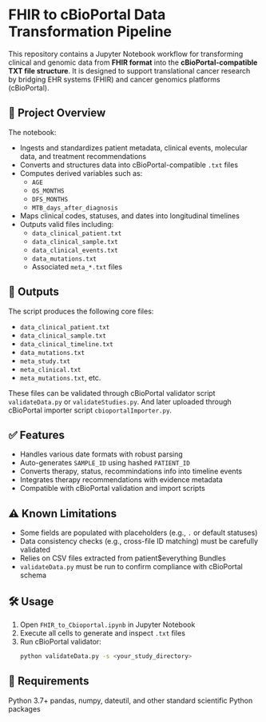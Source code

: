# FHIR to cBioPortal Data Transformation Pipeline


This repository contains a Jupyter Notebook workflow for transforming clinical and genomic data from **FHIR format** into the **cBioPortal-compatible TXT file structure**. It is designed to support translational cancer research by bridging EHR systems (FHIR) and cancer genomics platforms (cBioPortal).

## 📘 Project Overview

The notebook:
- Ingests and standardizes patient metadata, clinical events, molecular data, and treatment recommendations
- Converts and structures data into cBioPortal-compatible `.txt` files
- Computes derived variables such as:
  - `AGE`
  - `OS_MONTHS`
  - `DFS_MONTHS`
  - `MTB_days_after_diagnosis`
- Maps clinical codes, statuses, and dates into longitudinal timelines
- Outputs valid files including:
  - `data_clinical_patient.txt`
  - `data_clinical_sample.txt`
  - `data_clinical_events.txt`
  - `data_mutations.txt`
  - Associated `meta_*.txt` files

## 📁 Outputs

The script produces the following core files:
- `data_clinical_patient.txt`
- `data_clinical_sample.txt`
- `data_clinical_timeline.txt` 
- `data_mutations.txt`
- `meta_study.txt`
- `meta_clinical.txt`
- `meta_mutations.txt`, etc.

These files can be validated through cBioPortal validator script `validateData.py` or `validateStudies.py`. 
And later uploaded through cBioPortal importer script `cbioportalImporter.py`.

## ✅ Features

- Handles various date formats with robust parsing
- Auto-generates `SAMPLE_ID` using hashed `PATIENT_ID`
- Converts therapy, status, recommindations info into timeline events
- Integrates therapy recommendations with evidence metadata
- Compatible with cBioPortal validation and import scripts

## ⚠️ Known Limitations

- Some fields are populated with placeholders (e.g., `.` or default statuses)
- Data consistency checks (e.g., cross-file ID matching) must be carefully validated
- Relies on CSV files extracted from patient$everything Bundles
- `validateData.py` must be run to confirm compliance with cBioPortal schema

## 🛠 Usage

1. Open `FHIR_to_Cbioportal.ipynb` in Jupyter Notebook
2. Execute all cells to generate and inspect `.txt` files
3. Run cBioPortal validator:
   ```bash
   python validateData.py -s <your_study_directory>

## 🧪 Requirements
Python 3.7+
pandas, numpy, dateutil, and other standard scientific Python packages